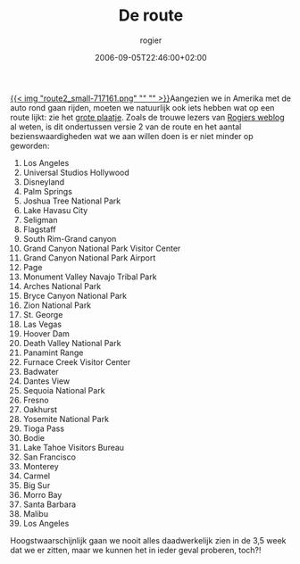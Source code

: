 ﻿---
title: De route
author: rogier
type: post
date: 2006-09-05T22:46:00+02:00
url: /weblog/2006/09/05/de-route/
commentFolder: 2006-09-05-de-route
categories:
- Vakantie
tags:
- Amerika
- westkust
resources:
- src: route2_small-717161.png

---
[{{< img "route2_small-717161.png" ""  "" >}}](http://www.progz.nl/weblog/vakantie/uploaded_images/Route2-718456.gif)Aangezien we in Amerika met de auto rond gaan rijden, moeten we natuurlijk ook iets hebben wat op een route lijkt: zie het [grote plaatje](http://www.progz.nl/weblog/vakantie/uploaded_images/Route2-718456.gif). Zoals de trouwe lezers van [Rogiers weblog](http://www.progz.nl/weblog/data/index_personal.html) al weten, is dit ondertussen versie 2 van de route en het aantal bezienswaardigheden wat we aan willen doen is er niet minder op geworden:  
1) Los Angeles  
2) Universal Studios Hollywood  
3) Disneyland  
4) Palm Springs  
5) Joshua Tree National Park  
6) Lake Havasu City  
7) Seligman  
8) Flagstaff  
9) South Rim-Grand canyon  
10) Grand Canyon National Park Visitor Center  
11) Grand Canyon National Park Airport  
12) Page  
13) Monument Valley Navajo Tribal Park  
14) Arches National Park  
15) Bryce Canyon National Park  
16) Zion National Park  
17) St. George  
18) Las Vegas  
19) Hoover Dam  
20) Death Valley National Park  
21) Panamint Range  
22) Furnace Creek Visitor Center  
23) Badwater  
24) Dantes View  
25) Sequoia National Park  
26) Fresno  
27) Oakhurst  
28) Yosemite National Park  
29) Tioga Pass  
30) Bodie  
31) Lake Tahoe Visitors Bureau  
32) San Francisco  
33) Monterey  
34) Carmel  
35) Big Sur  
36) Morro Bay  
37) Santa Barbara  
38) Malibu  
39) Los Angeles  

Hoogstwaarschijnlijk gaan we nooit alles daadwerkelijk zien in de 3,5 week dat we er zitten, maar we kunnen het in ieder geval proberen, toch?!
